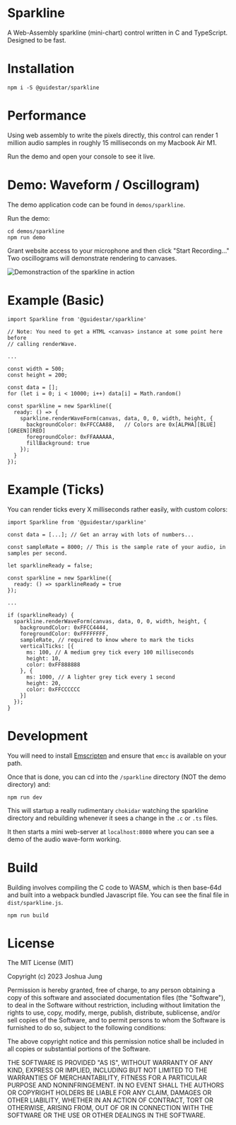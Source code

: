 # Sparkline

A Web-Assembly sparkline (mini-chart) control written in C and TypeScript. Designed to be fast.

# Installation

    npm i -S @guidestar/sparkline

# Performance

Using web assembly to write the pixels directly, this control can render 1 million audio
samples in roughly 15 milliseconds on my Macbook Air M1. 

Run the demo and open your console to see it live. 

# Demo: Waveform / Oscillogram)

The demo application code can be found in `demos/sparkline`.

Run the demo:

    cd demos/sparkline
    npm run demo

Grant website access to your microphone and then click "Start Recording..." Two
oscillograms will demonstrate rendering to canvases.

![Demonstraction of the sparkline in action](https://i.imgur.com/EvVZtAO.gif)

# Example (Basic)

    import Sparkline from '@guidestar/sparkline'

    // Note: You need to get a HTML <canvas> instance at some point here before
    // calling renderWave.

    ...

    const width = 500;
    const height = 200;

    const data = [];
    for (let i = 0; i < 10000; i++) data[i] = Math.random()

    const sparkline = new Sparkline({
      ready: () => {
        sparkline.renderWaveForm(canvas, data, 0, 0, width, height, {
          backgroundColor: 0xFFCCAA88,   // Colors are 0x[ALPHA][BLUE][GREEN][RED]
          foregroundColor: 0xFFAAAAAA,
          fillBackground: true
        });
      }
    });

# Example (Ticks)

You can render ticks every X milliseconds rather easily, with custom colors:


    import Sparkline from '@guidestar/sparkline'

    const data = [...]; // Get an array with lots of numbers...

    const sampleRate = 8000; // This is the sample rate of your audio, in samples per second.

    let sparklineReady = false;

    const sparkline = new Sparkline({
      ready: () => sparklineReady = true
    });

    ...

    if (sparklineReady) {
      sparkline.renderWaveForm(canvas, data, 0, 0, width, height, {
        backgroundColor: 0xFFCC4444,
        foregroundColor: 0xFFFFFFFF,
        sampleRate, // required to know where to mark the ticks
        verticalTicks: [{
          ms: 100, // A medium grey tick every 100 milliseconds
          height: 10,
          color: 0xFF888888
        }, {
          ms: 1000, // A lighter grey tick every 1 second
          height: 20,
          color: 0xFFCCCCCC
        }]
      });
    }

# Development

You will need to install [Emscripten](https://emscripten.org/index.html) and ensure that `emcc` is available on your path.

Once that is done, you can cd into the `/sparkline` directory (NOT the demo directory) and:

    npm run dev

This will startup a really rudimentary `chokidar` watching the sparkline directory and rebuilding whenever
it sees a change in the `.c` or `.ts` files.

It then starts a mini web-server at `localhost:8080` where you can see a demo of the audio wave-form working.

# Build

Building involves compiling the C code to WASM, which is then base-64d and built into a webpack bundled
Javascript file. You can see the final file in `dist/sparkline.js`.


    npm run build


# License

The MIT License (MIT)

Copyright (c) 2023 Joshua Jung

Permission is hereby granted, free of charge, to any person obtaining a copy
of this software and associated documentation files (the "Software"), to deal
in the Software without restriction, including without limitation the rights
to use, copy, modify, merge, publish, distribute, sublicense, and/or sell
copies of the Software, and to permit persons to whom the Software is
furnished to do so, subject to the following conditions:

The above copyright notice and this permission notice shall be included in all
copies or substantial portions of the Software.

THE SOFTWARE IS PROVIDED "AS IS", WITHOUT WARRANTY OF ANY KIND, EXPRESS OR
IMPLIED, INCLUDING BUT NOT LIMITED TO THE WARRANTIES OF MERCHANTABILITY,
FITNESS FOR A PARTICULAR PURPOSE AND NONINFRINGEMENT. IN NO EVENT SHALL THE
AUTHORS OR COPYRIGHT HOLDERS BE LIABLE FOR ANY CLAIM, DAMAGES OR OTHER
LIABILITY, WHETHER IN AN ACTION OF CONTRACT, TORT OR OTHERWISE, ARISING FROM,
OUT OF OR IN CONNECTION WITH THE SOFTWARE OR THE USE OR OTHER DEALINGS IN THE
SOFTWARE.

